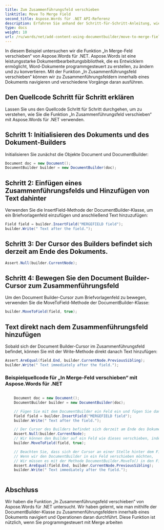 ```yaml
---
title: Zum Zusammenführungsfeld verschieben
linktitle: Move To Merge Field
second_title: Aspose.Words für .NET API-Referenz
description: Erfahren Sie anhand der Schritt-für-Schritt-Anleitung, wie Sie die Funktion „In Merge-Feld verschieben“ in Aspose.Words für .NET implementieren.
type: docs
weight: 10
url: /ru/words/net/add-content-using-documentbuilder/move-to-merge-field/
---
```


In diesem Beispiel untersuchen wir die Funktion „In Merge-Feld verschieben“ von Aspose.Words für .NET. Aspose.Words ist eine leistungsstarke Dokumentbearbeitungsbibliothek, die es Entwicklern ermöglicht, Word-Dokumente programmgesteuert zu erstellen, zu ändern und zu konvertieren. Mit der Funktion „In Zusammenführungsfeld verschieben“ können wir zu Zusammenführungsfeldern innerhalb eines Dokuments navigieren und verschiedene Vorgänge daran ausführen.


## Den Quellcode Schritt für Schritt erklären

Lassen Sie uns den Quellcode Schritt für Schritt durchgehen, um zu verstehen, wie Sie die Funktion „In Zusammenführungsfeld verschieben“ mit Aspose.Words für .NET verwenden.

## Schritt 1: Initialisieren des Dokuments und des Dokument-Builders

Initialisieren Sie zunächst die Objekte Document und DocumentBuilder:

```csharp
Document doc = new Document();
DocumentBuilder builder = new DocumentBuilder(doc);
```

## Schritt 2: Einfügen eines Zusammenführungsfelds und Hinzufügen von Text dahinter

Verwenden Sie die InsertField-Methode der DocumentBuilder-Klasse, um ein Briefvorlagenfeld einzufügen und anschließend Text hinzuzufügen:

```csharp
Field field = builder.InsertField("MERGEFIELD field");
builder.Write(" Text after the field.");
```

## Schritt 3: Der Cursor des Builders befindet sich derzeit am Ende des Dokuments.

```csharp
Assert.Null(builder.CurrentNode);
```
## Schritt 4: Bewegen Sie den Document Builder-Cursor zum Zusammenführungsfeld

Um den Document Builder-Cursor zum Briefvorlagenfeld zu bewegen, verwenden Sie die MoveToField-Methode der DocumentBuilder-Klasse:

```csharp
builder.MoveToField(field, true);
```

## Text direkt nach dem Zusammenführungsfeld hinzufügen

Sobald sich der Document Builder-Cursor im Zusammenführungsfeld befindet, können Sie mit der Write-Methode direkt danach Text hinzufügen:

```csharp
Assert.AreEqual(field.End, builder.CurrentNode.PreviousSibling);
builder.Write(" Text immediately after the field.");
```

### Beispielquellcode für „In Merge-Feld verschieben“ mit Aspose.Words für .NET

```csharp

	Document doc = new Document();
	DocumentBuilder builder = new DocumentBuilder(doc);

	// Fügen Sie mit dem DocumentBuilder ein Feld ein und fügen Sie danach eine Textzeile hinzu.
	Field field = builder.InsertField("MERGEFIELD field");
	builder.Write(" Text after the field.");

	// Der Cursor des Builders befindet sich derzeit am Ende des Dokuments.
	Assert.Null(builder.CurrentNode);
	// Wir können den Builder auf ein Feld wie dieses verschieben, indem wir den Cursor direkt hinter dem Feld platzieren.
	builder.MoveToField(field, true);

	// Beachten Sie, dass sich der Cursor an einer Stelle hinter dem FieldEnd-Knoten des Feldes befindet, was bedeutet, dass wir uns nicht tatsächlich innerhalb des Feldes befinden.
	// Wenn wir den DocumentBuilder in ein Feld verschieben möchten,
	// Wir müssen es mit der Methode DocumentBuilder.MoveTo() in den FieldStart- oder FieldSeparator-Knoten eines Feldes verschieben.
	Assert.AreEqual(field.End, builder.CurrentNode.PreviousSibling);
	builder.Write(" Text immediately after the field.");
	
```

## Abschluss

Wir haben die Funktion „In Zusammenführungsfeld verschieben“ von Aspose.Words für .NET untersucht. Wir haben gelernt, wie man mithilfe der DocumentBuilder-Klasse zu Zusammenführungsfeldern innerhalb eines Dokuments navigiert und Operationen daran durchführt. Diese Funktion ist nützlich, wenn Sie programmgesteuert mit Merge arbeiten

